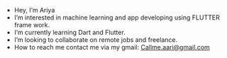 -  Hey, I’m Ariya 
-  I’m interested in machine learning  and app developing using FLUTTER frame work.
-  I’m currently learning Dart and Flutter.
-  I’m looking to collaborate on remote jobs and freelance.
-  How to reach me contact me via my gmail: Callme.aari@gmail.com


<!---
CallmeAri/CallmeAri is a  special  repository because its `README.md` (this file) appears on your GitHub profile.
You can click the Preview link to take a look at your changes.
--->
